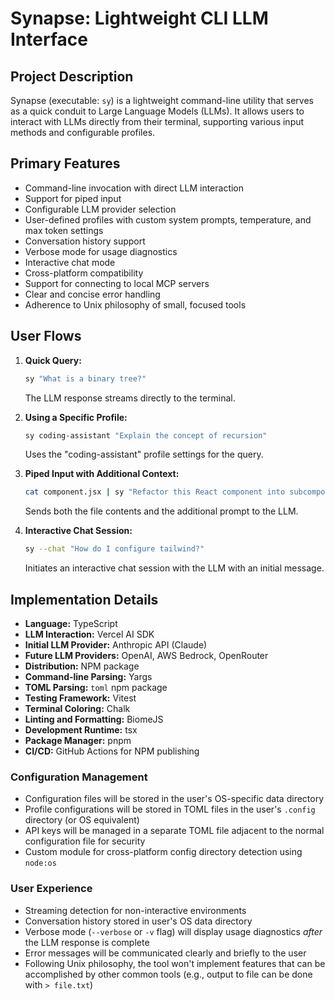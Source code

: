 # Synapse: Lightweight CLI LLM Interface

## Project Description

Synapse (executable: `sy`) is a lightweight command-line utility that serves as a quick conduit to Large Language Models (LLMs). It allows users to interact with LLMs directly from their terminal, supporting various input methods and configurable profiles.

## Primary Features

- Command-line invocation with direct LLM interaction
- Support for piped input
- Configurable LLM provider selection
- User-defined profiles with custom system prompts, temperature, and max token settings
- Conversation history support
- Verbose mode for usage diagnostics
- Interactive chat mode
- Cross-platform compatibility
- Support for connecting to local MCP servers
- Clear and concise error handling
- Adherence to Unix philosophy of small, focused tools

## User Flows

1. **Quick Query:**
   ```sh
   sy "What is a binary tree?"
   ```
   The LLM response streams directly to the terminal.

2. **Using a Specific Profile:**
   ```sh
   sy coding-assistant "Explain the concept of recursion"
   ```
   Uses the "coding-assistant" profile settings for the query.

3. **Piped Input with Additional Context:**
   ```sh
   cat component.jsx | sy "Refactor this React component into subcomponents"
   ```
   Sends both the file contents and the additional prompt to the LLM.

4. **Interactive Chat Session:**
   ```sh
   sy --chat "How do I configure tailwind?"
   ```
   Initiates an interactive chat session with the LLM with an initial message.

## Implementation Details

- **Language:** TypeScript
- **LLM Interaction:** Vercel AI SDK
- **Initial LLM Provider:** Anthropic API (Claude)
- **Future LLM Providers:** OpenAI, AWS Bedrock, OpenRouter
- **Distribution:** NPM package
- **Command-line Parsing:** Yargs
- **TOML Parsing:** `toml` npm package
- **Testing Framework:** Vitest
- **Terminal Coloring:** Chalk
- **Linting and Formatting:** BiomeJS
- **Development Runtime:** tsx
- **Package Manager:** pnpm
- **CI/CD:** GitHub Actions for NPM publishing

### Configuration Management
- Configuration files will be stored in the user's OS-specific data directory
- Profile configurations will be stored in TOML files in the user's `.config` directory (or OS equivalent)
- API keys will be managed in a separate TOML file adjacent to the normal configuration file for security
- Custom module for cross-platform config directory detection using `node:os`

### User Experience
- Streaming detection for non-interactive environments
- Conversation history stored in user's OS data directory
- Verbose mode (`--verbose` or `-v` flag) will display usage diagnostics *after* the LLM response is complete
- Error messages will be communicated clearly and briefly to the user
- Following Unix philosophy, the tool won't implement features that can be accomplished by other common tools (e.g., output to file can be done with `> file.txt`)
